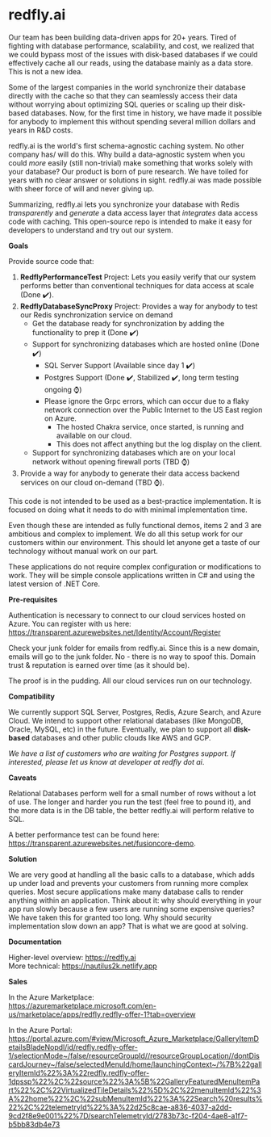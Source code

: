 # redfly.ai

Our team has been building data-driven apps for 20+ years. Tired of fighting with database performance, scalability, and cost, we realized that we could bypass most of the issues with disk-based databases if we could effectively cache all our reads, using the database mainly as a data store. This is not a new idea.

Some of the largest companies in the world synchronize their database directly with the cache so that they can seamlessly access their data without worrying about optimizing SQL queries or scaling up their disk-based databases. Now, for the first time in history, we have made it possible for anybody to implement this without spending several million dollars and years in R&D costs. 

redfly.ai is the world's first schema-agnostic caching system. No other company has/ will do this. Why build a data-agnostic system when you could _more_ easily (still non-trivial) make something that works solely with your database? Our product is born of pure research. We have toiled for years with no clear answer or solutions in sight. redfly.ai was made possible with sheer force of will and never giving up. 

Summarizing, redfly.ai lets you synchronize your database with Redis <i>transparently</i> and <i>generate</i> a data access layer that <i>integrates</i> data access code with caching. This open-source repo is intended to make it easy for developers to understand and try out our system.

**Goals**

Provide source code that:

1. **RedflyPerformanceTest** Project: Lets you easily verify that our system performs better than conventional techniques for data access at scale (Done ✔️).
2. **RedflyDatabaseSyncProxy** Project: Provides a way for anybody to test our Redis synchronization service on demand
   - Get the database ready for synchronization by adding the functionality to prep it (Done ✔️)
   - Support for synchronizing databases which are hosted online (Done ✔️)
      - SQL Server Support (Available since day 1 ✔️)
      - Postgres Support (Done ✔️, Stabilized ✔️, long term testing ongoing ⌚)
      - Please ignore the Grpc errors, which can occur due to a flaky network connection over the Public Internet to the US East region on Azure.
        - The hosted Chakra service, once started, is running and available on our cloud.
        - This does not affect anything but the log display on the client.
   - Support for synchronizing databases which are on your local network without opening firewall ports (TBD ⌚)
4. Provide a way for anybody to generate their data access backend services on our cloud on-demand (TBD ⌚).

This code is not intended to be used as a best-practice implementation. It is focused on doing what it needs to do with minimal implementation time.

Even though these are intended as fully functional demos, items 2 and 3 are ambitious and complex to implement. We do all this setup work for our customers within our environment. This should let anyone get a taste of our technology without manual work on our part.

These applications do not require complex configuration or modifications to work. They will be simple console applications written in C# and using the latest version of .NET Core. 

**Pre-requisites**

Authentication is necessary to connect to our cloud services hosted on Azure. You can register with us here:<br/>
https://transparent.azurewebsites.net/Identity/Account/Register

Check your junk folder for emails from redfly.ai. Since this is a new domain, emails will go to the junk folder. No - there is no way to spoof this. Domain trust & reputation is earned over time (as it should be).

The proof is in the pudding. All our cloud services run on our technology.  

**Compatibility**

We currently support SQL Server, Postgres, Redis, Azure Search, and Azure Cloud. We intend to support other relational databases (like MongoDB, Oracle, MySQL, etc) in the future. Eventually, we plan to support all **disk-based** databases and other public clouds like AWS and GCP. 

_We have a list of customers who are waiting for Postgres support. If interested, please let us know at developer at redfly dot ai_.

**Caveats**

Relational Databases perform well for a small number of rows without a lot of use. The longer and harder you run the test (feel free to pound it), and the more data is in the DB table, the better redfly.ai will perform relative to SQL.

A better performance test can be found here: https://transparent.azurewebsites.net/fusioncore-demo. 

**Solution**

We are very good at handling all the basic calls to a database, which adds up under load and prevents your customers from running more complex queries. Most secure applications make many database calls to render anything within an application. Think about it: why should everything in your app run slowly because a few users are running some expensive queries? We have taken this for granted too long. Why should security implementation slow down an app? That is what we are good at solving.

**Documentation**

Higher-level overview: https://redfly.ai <br/>
More technical: https://nautilus2k.netlify.app <br/>

**Sales**

In the Azure Marketplace:<br/>
https://azuremarketplace.microsoft.com/en-us/marketplace/apps/redfly.redfly-offer-1?tab=overview

In the Azure Portal:<br/>
https://portal.azure.com/#view/Microsoft_Azure_Marketplace/GalleryItemDetailsBladeNopdl/id/redfly.redfly-offer-1/selectionMode~/false/resourceGroupId//resourceGroupLocation//dontDiscardJourney~/false/selectedMenuId/home/launchingContext~/%7B%22galleryItemId%22%3A%22redfly.redfly-offer-1dpssp%22%2C%22source%22%3A%5B%22GalleryFeaturedMenuItemPart%22%2C%22VirtualizedTileDetails%22%5D%2C%22menuItemId%22%3A%22home%22%2C%22subMenuItemId%22%3A%22Search%20results%22%2C%22telemetryId%22%3A%22d25c8cae-a836-4037-a2dd-9cd2f8e9e001%22%7D/searchTelemetryId/2783b73c-f204-4ae8-a1f7-b5bb83db4e73
